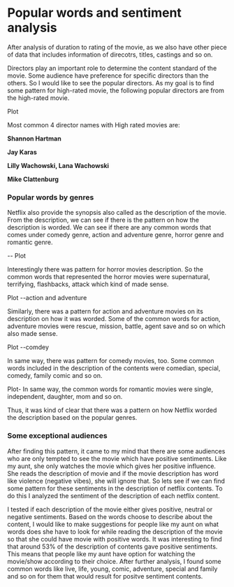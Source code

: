 
# Popular words and sentiment analysis

After analysis of duration to rating of the movie, as we also have other piece of data that includes information of direcotrs, titles, castings and so on.

Directors play an important role to determine the content standard of the movie. Some audience have preference for specific directors than the others. So I would like to see the popular
directors. As my goal is to find some pattern for high-rated movie, the following popular directors are from the high-rated movie.

Plot

Most common 4 director names with High rated movies are:

**Shannon Hartman**

**Jay Karas**

**Lilly Wachowski, Lana Wachowski**

**Mike Clattenburg**

### Popular words by genres

Netflix also provide the synopsis also called as the description of the movie. From the description, we can see if there is the pattern on how the description is worded. We can see if there are any common words that comes under comedy genre, action and adventure genre, horror genre and romantic genre.

-- Plot

Interestingly there was pattern for horror movies description. So the common words that represented the horror movies were supernatural, terrifying, flashbacks, attack which kind of made sense.

Plot --action and adventure

Similarly, there was a pattern for action and adventure movies on its description on how it was worded. Some of the common words for action, adventure movies were rescue, mission, battle, agent save and so on which also made sense.

Plot --comdey

In same way, there was pattern for comedy movies, too. Some common words included in the description of the contents were comedian, special, comedy, family comic and so on.

Plot- In same way, the common words for romantic movies were single, independent, daughter, mom and so on.

Thus, it was kind of clear that there was a pattern on how Netflix worded the description based on the popular genres.

### Some exceptional audiences

After finding this pattern, it came to my mind that there are some audiences who are only tempted to see the movie which have positive sentiments. Like my aunt, she only watches the movie which gives her positive influence. She reads the description of movie and if the movie description has word like violence (negative vibes), she will ignore that. So lets see if we can find some pattern for these sentiments in the description of netflix contents. To do this I analyzed the sentiment of the description of each netflix content.

I tested if each description of the movie either gives positive, neutral or negative sentiments. Based on the words choose to describe about the content, I would like to make suggestions for people like my aunt on what words does she have to look for while reading the description of the movie so that she could have movie with positive words. It was interesting to find that around 53% of the description of contents gave positive sentiments. This means that people like my aunt have option for watching the movie/show according to their choice. After further analysis, I found some common words like live, life, young, comic, adventure, special and family and so on for them that would result for positve sentiment contents.



   
